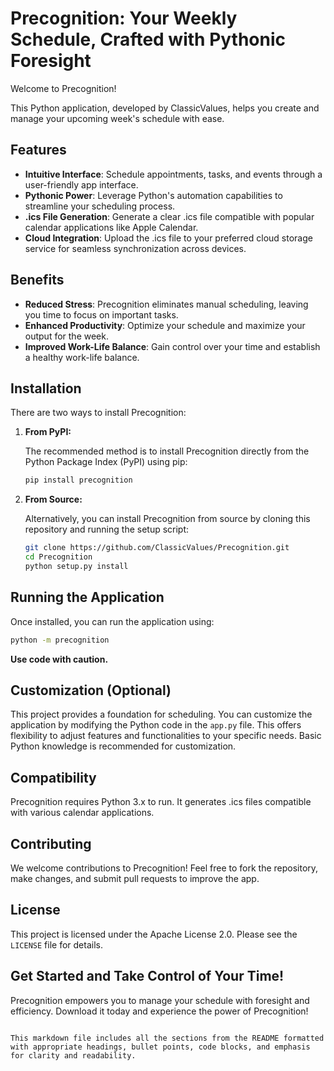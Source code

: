 # Precognition: Your Weekly Schedule, Crafted with Pythonic Foresight

Welcome to Precognition!

This Python application, developed by ClassicValues, helps you create and manage your upcoming week's schedule with ease.

## Features

- **Intuitive Interface**: Schedule appointments, tasks, and events through a user-friendly app interface.
- **Pythonic Power**: Leverage Python's automation capabilities to streamline your scheduling process.
- **.ics File Generation**: Generate a clear .ics file compatible with popular calendar applications like Apple Calendar.
- **Cloud Integration**: Upload the .ics file to your preferred cloud storage service for seamless synchronization across devices.

## Benefits

- **Reduced Stress**: Precognition eliminates manual scheduling, leaving you time to focus on important tasks.
- **Enhanced Productivity**: Optimize your schedule and maximize your output for the week.
- **Improved Work-Life Balance**: Gain control over your time and establish a healthy work-life balance.

## Installation

There are two ways to install Precognition:

1. **From PyPI:**

   The recommended method is to install Precognition directly from the Python Package Index (PyPI) using pip:

   ```bash
   pip install precognition
   ```

2. **From Source:**

   Alternatively, you can install Precognition from source by cloning this repository and running the setup script:

   ```bash
   git clone https://github.com/ClassicValues/Precognition.git
   cd Precognition
   python setup.py install
   ```

## Running the Application

Once installed, you can run the application using:

```bash
python -m precognition
```

**Use code with caution.**

## Customization (Optional)

This project provides a foundation for scheduling. You can customize the application by modifying the Python code in the `app.py` file. This offers flexibility to adjust features and functionalities to your specific needs. Basic Python knowledge is recommended for customization.

## Compatibility

Precognition requires Python 3.x to run. It generates .ics files compatible with various calendar applications.

## Contributing

We welcome contributions to Precognition! Feel free to fork the repository, make changes, and submit pull requests to improve the app.

## License

This project is licensed under the Apache License 2.0. Please see the `LICENSE` file for details.

## Get Started and Take Control of Your Time!

Precognition empowers you to manage your schedule with foresight and efficiency. Download it today and experience the power of Precognition!
```

This markdown file includes all the sections from the README formatted with appropriate headings, bullet points, code blocks, and emphasis for clarity and readability.